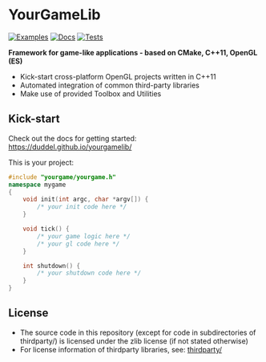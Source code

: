 # YourGameLib

[![Examples](https://github.com/duddel/yourgamelib/workflows/examples/badge.svg)](https://github.com/duddel/yourgamelib/actions?query=workflow%3Aexamples)
[![Docs](https://github.com/duddel/yourgamelib/workflows/docs/badge.svg)](https://github.com/duddel/yourgamelib/actions?query=workflow%3Adocs)
[![Tests](https://github.com/duddel/yourgamelib/workflows/tests/badge.svg)](https://github.com/duddel/yourgamelib/actions?query=workflow%3Atests)

**Framework for game-like applications - based on CMake, C++11, OpenGL (ES)**

-   Kick-start cross-platform OpenGL projects written in C++11
-   Automated integration of common third-party libraries
-   Make use of provided Toolbox and Utilities

## Kick-start

Check out the docs for getting started: <https://duddel.github.io/yourgamelib/>

This is your project:

```cpp
#include "yourgame/yourgame.h"
namespace mygame
{
    void init(int argc, char *argv[]) {
        /* your init code here */
    }

    void tick() {
        /* your game logic here */
        /* your gl code here */
    }

    int shutdown() {
        /* your shutdown code here */
    }
}
```

## License

-   The source code in this repository (except for code in subdirectories of thirdparty/) is licensed under the zlib license (if not stated otherwise)
-   For license information of thirdparty libraries, see: [thirdparty/](thirdparty/)
